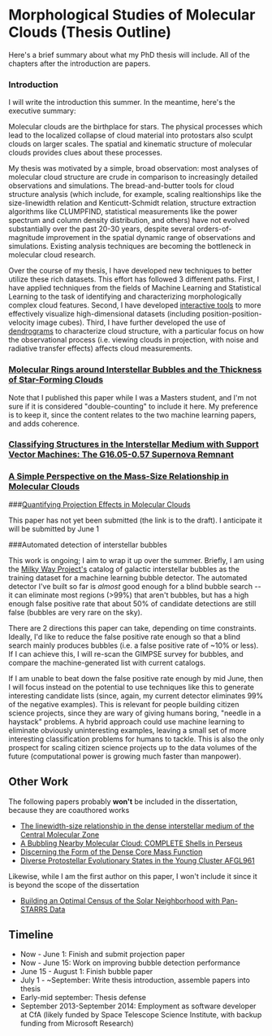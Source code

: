 
# Morphological Studies of Molecular Clouds (Thesis Outline)
Here's a brief summary about what my PhD thesis will include. All of the chapters after the introduction are papers.


### Introduction

I will write the introduction this summer. In the meantime, here's the executive summary:

Molecular clouds are the birthplace for stars. The physical processes which lead to the localized collapse of cloud material into protostars also sculpt clouds on larger scales. The spatial and kinematic structure of molecular clouds provides clues about these processes.

My thesis was motivated by a simple, broad observation: most analyses of molecular cloud structure are crude in comparison to increasingly detailed observations and simulations. The bread-and-butter tools for cloud structure analysis (which include, for example, scaling realtionships like the size-linewidth relation and Kenticutt-Schmidt relation, structure extraction algorithms like CLUMPFIND, statistical measurements like the power spectrum and column density distribution, and others) have not evolved substantially over the past 20-30 years, despite several orders-of-magnitude improvement in the spatial dynamic range of observations and simulations. Existing analysis techniques are becoming the bottleneck in molecular cloud research.

Over the course of my thesis, I have developed new techniques to better utilize these rich datasets. This effort has followed 3 different paths. First, I have applied techniques from the fields of Machine Learning and Statistical Learning to the task of identifying and characterizing morphologically complex cloud features. Second, I have developed [interactive tools](http://glueviz.org) to more effectively visualize high-dimensional datasets (including position-position-velocity image cubes). Third, I have further developed the use of [dendrograms](http://adsabs.harvard.edu/abs/2008ApJ...679.1338R) to characterize cloud structure, with a particular focus on how the observational process (i.e. viewing clouds in projection, with noise and radiative transfer effects) affects cloud measurements.


### [Molecular Rings around Interstellar Bubbles and the Thickness of Star-Forming Clouds](http://adsabs.harvard.edu/abs/2010ApJ...709..791B)


Note that I published this paper while I was a Masters student, and I'm not sure if it is considered "double-counting" to include it here.
My preference is to keep it, since the content relates to the two machine learning papers, and adds coherence.

### [Classifying Structures in the Interstellar Medium with Support Vector Machines: The G16.05-0.57 Supernova Remnant](http://adsabs.harvard.edu/abs/2011ApJ...741...14B)


### [A Simple Perspective on the Mass-Size Relationship in Molecular Clouds](http://adsabs.harvard.edu/abs/2012MNRAS.423.2579B)


###[Quantifying Projection Effects in Molecular Clouds](https://www.dropbox.com/s/jzl1d16eu07eccw/ms.pdf)

This paper has not yet been submitted (the link is to the draft). I anticipate it will be submitted by June 1


###Automated detection of interstellar bubbles

This work is ongoing; I aim to wrap it up over the summer. Briefly, I am using the [Milky Way Project's](http://www.milkywayproject.org/) catalog of
galactic interstellar bubbles as the training dataset for a machine learning bubble detector. The automated detector I've built so far is *almost* good enough for a blind bubble search -- it can eliminate most regions (>99%) that aren't bubbles, but has a high enough false positive rate that about 50% of candidate detections are still false (bubbles are very rare on the sky).

There are 2 directions this paper can take, depending on time constraints. Ideally, I'd like to reduce the false positive rate enough so that a blind search mainly produces bubbles (i.e. a false positive rate of ~10% or less). If I can achieve this, I will re-scan the GIMPSE survey for bubbles, and compare the machine-generated list with current catalogs.

If I am unable to beat down the false positive rate enough by mid June, then I will focus instead on the potential to use techniques like this to generate interesting candidate lists (since, again, my current detector eliminates 99% of the negative examples). This is relevant for people building citizen science projects, since they are wary of giving humans boring, "needle in a haystack" problems. A hybrid approach could use machine learning to eliminate obviously uninteresting examples, leaving a small set of more interesting classification problems for humans to tackle. This is also the only prospect for scaling citizen science projects up to the data volumes of the future (computational power is growing much faster than manpower).


## Other Work

The following papers probably **won't** be included in the dissertation, because they are coauthored works

 * [The linewidth-size relationship in the dense interstellar medium of the Central Molecular Zone](http://adsabs.harvard.edu/abs/2012MNRAS.425..720S)
 * [A Bubbling Nearby Molecular Cloud: COMPLETE Shells in Perseus](http://adsabs.harvard.edu/abs/2011ApJ...742..105A)
 * [Discerning the Form of the Dense Core Mass Function](http://adsabs.harvard.edu/abs/2010PASP..122..224S)
 * [Diverse Protostellar Evolutionary States in the Young Cluster AFGL961](http://adsabs.harvard.edu/abs/2009ApJ...699.1300W)

Likewise, while I am the first author on this paper, I won't include it since it is beyond the scope of the dissertation

 * [Building an Optimal Census of the Solar Neighborhood with Pan-STARRS Data](http://adsabs.harvard.edu/abs/2010PASP..122.1389B)



## Timeline

 - Now - June 1: Finish and submit projection paper
 - Now - June 15: Work on improving bubble detection performance
 - June 15 - August 1: Finish bubble paper
 - July 1 - ~September: Write thesis introduction, assemble papers into thesis
 - Early-mid september: Thesis defense
 - September 2013-September 2014: Employment as software developer at CfA (likely funded by Space Telescope Science Institute, with backup funding from Microsoft Research)
